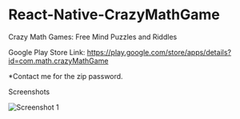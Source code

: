 # React-Native-CrazyMathGame
Crazy Math Games: Free Mind Puzzles and Riddles

Google Play Store Link:
https://play.google.com/store/apps/details?id=com.math.crazyMathGame

*Contact me for the zip password.

Screenshots

![Screenshot 1](https://github.com/thgeorge-se/React-Native-CrazyMathGame/blob/master/Screenshots/Screenshot%201.png&s=200)
